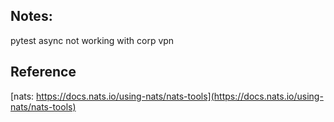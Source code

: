 
## Notes:
pytest async not working with corp vpn
## Reference
[nats: https://docs.nats.io/using-nats/nats-tools](https://docs.nats.io/using-nats/nats-tools)
